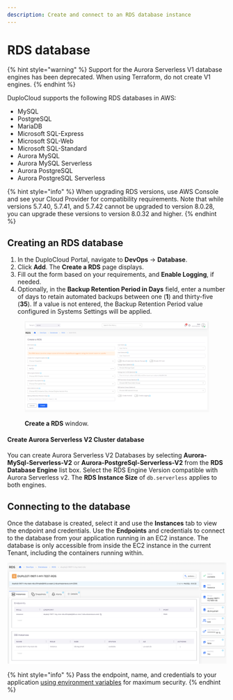 ```yaml
---
description: Create and connect to an RDS database instance
---
```


# RDS database

{% hint style="warning" %}
Support for the Aurora Serverless V1 database engines has been deprecated. When using Terraform, do not create V1 engines.
{% endhint %}

DuploCloud supports the following RDS databases in AWS:

* MySQL
* PostgreSQL
* MariaDB
* Microsoft SQL-Express
* Microsoft SQL-Web
* Microsoft SQL-Standard
* Aurora MySQL
* Aurora MySQL Serverless
* Aurora PostgreSQL
* Aurora PostgreSQL Serverless

{% hint style="info" %}
When upgrading RDS versions, use AWS Console and see your Cloud Provider for compatibility requirements. Note that while versions 5.7.40, 5.7.41, and 5.7.42 cannot be upgraded to version 8.0.28, you can upgrade these versions to version 8.0.32 and higher.
{% endhint %}

## Creating an RDS database <a href="#id-0-toc-title" id="id-0-toc-title"></a>

1. In the DuploCloud Portal, navigate to **DevOps** -> **Database**.
2. Click **Add**. The **Create a RDS** page displays.
3. Fill out the form based on your requirements, and **Enable Logging**, if needed.
4. Optionally, in the **Backup Retention Period in Days** field, enter a number of days to retain automated backups between one (**1**) and thirty-five (**35**). If a value is not entered, the Backup Retention Period value configured in Systems Settings will be applied.&#x20;

<figure><img src="../../../../.gitbook/assets/IAM3.png" alt=""><figcaption><p><strong>Create a RDS</strong> window.</p></figcaption></figure>

#### Create Aurora Serverless V2 Cluster database

You can create Aurora Serverless V2 Databases by selecting **Aurora-MySql-Serverless-V2** or **Aurora-PostgreSql-Serverless-V2** from the **RDS Database Engine** list box. Select the RDS Engine Version compatible with Aurora Serverless v2. The **RDS Instance Size** of `db.serverless` applies to both engines.

## Connecting to the database <a href="#id-1-toc-title" id="id-1-toc-title"></a>

Once the database is created, select it and use the **Instances** tab to view the endpoint and credentials. Use the **Endpoints** and credentials to connect to the database from your application running in an EC2 instance. The database is only accessible from inside the EC2 instance in the current Tenant, including the containers running within.

![RDS Instances tab](../../../../.gitbook/assets/RDS5.png)

{% hint style="info" %}
Pass the endpoint, name, and credentials to your application [using environment variables](../../containers/passing-config-and-secrets.md) for maximum security.&#x20;
{% endhint %}

